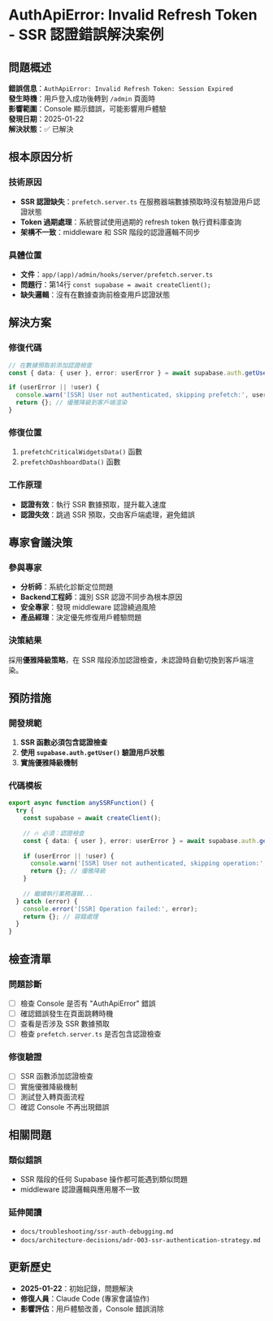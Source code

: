 # AuthApiError: Invalid Refresh Token - SSR 認證錯誤解決案例

## 問題概述

**錯誤信息**：`AuthApiError: Invalid Refresh Token: Session Expired`  
**發生時機**：用戶登入成功後轉到 `/admin` 頁面時  
**影響範圍**：Console 顯示錯誤，可能影響用戶體驗  
**發現日期**：2025-01-22  
**解決狀態**：✅ 已解決  

## 根本原因分析

### 技術原因
- **SSR 認證缺失**：`prefetch.server.ts` 在服務器端數據預取時沒有驗證用戶認證狀態
- **Token 過期處理**：系統嘗試使用過期的 refresh token 執行資料庫查詢
- **架構不一致**：middleware 和 SSR 階段的認證邏輯不同步

### 具體位置
- **文件**：`app/(app)/admin/hooks/server/prefetch.server.ts`
- **問題行**：第14行 `const supabase = await createClient();`
- **缺失邏輯**：沒有在數據查詢前檢查用戶認證狀態

## 解決方案

### 修復代碼
```typescript
// 在數據預取前添加認證檢查
const { data: { user }, error: userError } = await supabase.auth.getUser();

if (userError || !user) {
  console.warn('[SSR] User not authenticated, skipping prefetch:', userError?.message);
  return {}; // 優雅降級到客戶端渲染
}
```

### 修復位置
1. `prefetchCriticalWidgetsData()` 函數
2. `prefetchDashboardData()` 函數

### 工作原理
- **認證有效**：執行 SSR 數據預取，提升載入速度
- **認證失效**：跳過 SSR 預取，交由客戶端處理，避免錯誤

## 專家會議決策

### 參與專家
- **分析師**：系統化診斷定位問題
- **Backend工程師**：識別 SSR 認證不同步為根本原因
- **安全專家**：發現 middleware 認證繞過風險
- **產品經理**：決定優先修復用戶體驗問題

### 決策結果
採用**優雅降級策略**，在 SSR 階段添加認證檢查，未認證時自動切換到客戶端渲染。

## 預防措施

### 開發規範
1. **SSR 函數必須包含認證檢查**
2. **使用 `supabase.auth.getUser()` 驗證用戶狀態**
3. **實施優雅降級機制**

### 代碼模板
```typescript
export async function anySSRFunction() {
  try {
    const supabase = await createClient();
    
    // 🔥 必須：認證檢查
    const { data: { user }, error: userError } = await supabase.auth.getUser();
    
    if (userError || !user) {
      console.warn('[SSR] User not authenticated, skipping operation:', userError?.message);
      return {}; // 優雅降級
    }
    
    // 繼續執行業務邏輯...
  } catch (error) {
    console.error('[SSR] Operation failed:', error);
    return {}; // 容錯處理
  }
}
```

## 檢查清單

### 問題診斷
- [ ] 檢查 Console 是否有 "AuthApiError" 錯誤
- [ ] 確認錯誤發生在頁面跳轉時機
- [ ] 查看是否涉及 SSR 數據預取
- [ ] 檢查 `prefetch.server.ts` 是否包含認證檢查

### 修復驗證
- [ ] SSR 函數添加認證檢查
- [ ] 實施優雅降級機制
- [ ] 測試登入轉頁面流程
- [ ] 確認 Console 不再出現錯誤

## 相關問題

### 類似錯誤
- SSR 階段的任何 Supabase 操作都可能遇到類似問題
- middleware 認證邏輯與應用層不一致

### 延伸閱讀
- `docs/troubleshooting/ssr-auth-debugging.md`
- `docs/architecture-decisions/adr-003-ssr-authentication-strategy.md`

## 更新歷史

- **2025-01-22**：初始記錄，問題解決
- **修復人員**：Claude Code (專家會議協作)
- **影響評估**：用戶體驗改善，Console 錯誤消除